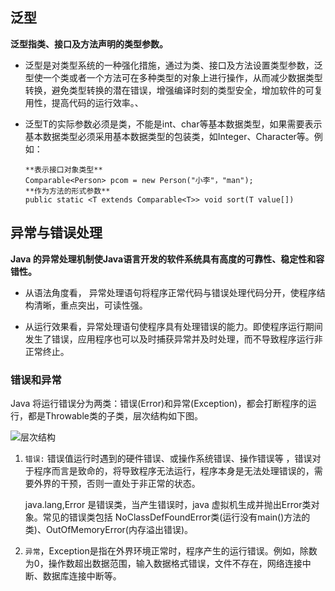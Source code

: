 ## 泛型

**泛型指类、接口及方法声明的类型参数。**

- 泛型是对类型系统的一种强化措施，通过为类、接口及方法设置类型参数，泛型使一个类或者一个方法可在多种类型的对象上进行操作，从而减少数据类型转换，避免类型转换的潜在错误，增强编译时刻的类型安全，增加软件的可复用性，提高代码的运行效率。、

- 泛型T的实际参数必须是类，不能是int、char等基本数据类型，如果需要表示基本数据类型必须采用基本数据类型的包装类，如Integer、Character等。例如：
  
  ```
  **表示接口对象类型**
  Comparable<Person> pcom = new Person("小李"，"man");
  **作为方法的形式参数**
  public static <T extends Comparable<T>> void sort(T value[])
  ```

## 异常与错误处理

**Java 的异常处理机制使Java语言开发的软件系统具有高度的可靠性、稳定性和容错性。**

- 从语法角度看， 异常处理语句将程序正常代码与错误处理代码分开，使程序结构清晰，重点突出，可读性强。

- 从运行效果看，异常处理语句使程序具有处理错误的能力。即使程序运行期间发生了错误，应用程序也可以及时捕获异常并及时处理，而不导致程序运行非正常终止。

### 错误和异常

Java 将运行错误分为两类：错误(Error)和异常(Exception)，都会打断程序的运行，都是Throwable类的子类，层次结构如下图。

![层次结构](https://sm.ms/delete/wYS7UlpFryIh3jP)

1. `错误:` 错误值运行时遇到的硬件错误、或操作系统错误、操作错误等 ，错误对于程序而言是致命的，将导致程序无法运行，程序本身是无法处理错误的，需要外界的干预，否则一直处于非正常的状态。
   
   java.lang,Error 是错误类，当产生错误时，java 虚拟机生成并抛出Error类对象。常见的错误类包括 NoClassDefFoundError类(运行没有main()方法的类)、OutOfMemoryError(内存溢出错误)。

2. `异常`，Exception是指在外界环境正常时，程序产生的运行错误。例如，除数为0，操作数超出数据范围，输入数据格式错误，文件不存在，网络连接中断、数据库连接中断等。


